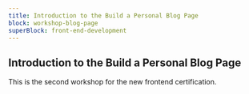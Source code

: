 ```yaml
---
title: Introduction to the Build a Personal Blog Page
block: workshop-blog-page
superBlock: front-end-development
---
```


## Introduction to the Build a Personal Blog Page

This is the second workshop for the new frontend certification.
